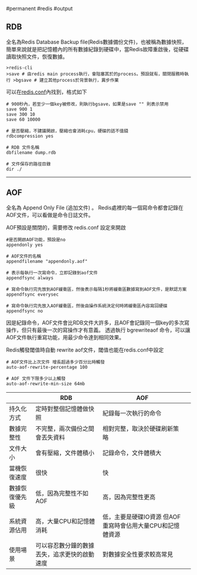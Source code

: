 #permanent  #redis #output 

## RDB

全名為Redis Database Backup file(Redis數據備份文件)，也被稱為數據快照，簡單來說就是把記憶體內的所有數據紀錄到硬碟中，當Redis故障重啟後，從硬碟讀取快照文件，恢復數據。

```
>redis-cli 
>save # 由redis main process執行，會阻塞其於的process。預設就有，關閉服務時執行 >bgsave # 建立其他process於背景執行，異步作業
```
可以在[redis.conf]()內找到，格式如下
```vim
# 900秒內，若至少一個key被修改，則執行bgsave，如果是save "" 則表示禁用 
save 900 1 
save 300 10 
save 60 10000 

# 是否壓縮，不建議開啟，壓縮也會消耗cpu，硬碟的話不值錢 
rdbcompression yes 

# RDB 文件名稱 
dbfilename dump.rdb 

# 文件保存的路徑目錄 
dir ./
```

---

## AOF
全名為 Append Only File (追加文件) 。 Redis處裡的每一個寫命令都會記錄在AOF文件，可以看做是命令日誌文件。

AOF預設是關閉的，需要修改 redis.conf 設定來開啟
```vim
#是否開啟AOF功能，預設是no 
appendonly yes 

# AOF文件的名稱 
appendfilename "appendonly.aof"

# 表示每執行一次寫命令，立即記錄到aof文件 
appendfsync always 

# 寫命令執行完先放到AOF緩衝區，然後表示每隔1秒將緩衝區數據寫到AOF文件，是默認方案 
appendfsync everysec

# 寫命令執行完先放入AOF緩衝區，然後由操作系統決定何時將緩衝區內容寫回硬碟 
appendfsync no
```

因是紀錄命令，AOF文件會比RDB文件大許多，且AOF會記錄同一個key的多次寫操作，但只有最後一次的寫操作才有意義。 透過執行 bgrewriteaof 命令，可以讓AOF文件執行重寫功能，用最少命令達到相同效果。

Redis觸發閾值時自動 rewrite aof文件，閾值也能在redis.conf中設定
```vim
# AOF文件比上次文件 增長超過多少百分比時觸發 
auto-aof-rewrite-percentage 100 

# AOF 文件下限多少以上觸發 
auto-aof-rewrite-min-size 64mb
```


|         | RDB                    | AOF                               |     |
| ------- | ---------------------- | --------------------------------- | --- |
| 持久化方式   | 定時對整個記憶體做快照            | 紀錄每一次執行的命令                        |     |
| 數據完整性   | 不完整，兩次備份之間會丟失資料        | 相對完整，取決於硬碟刷新策略                    |     |
| 文件大小    | 會有壓縮，文件體積小             | 記錄命令，文件體積大                        |     |
| 當機恢復速度  | 很快                     | 快                                 |     |
| 數據恢復優先級 | 低，因為完整性不如AOF           | 高，因為完整性更高                         |     |
| 系統資源佔用  | 高，大量CPU和記憶體消耗          | 低，主要是硬碟IO資源 但AOF重寫時會佔用大量CPU和記憶體資源 |     |
| 使用場景    | 可以容忍數分鐘的數據丟失，追求更快的啟動速度 | 對數據安全性要求較高常見                      |     |
